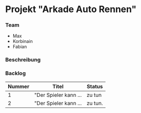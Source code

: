 # Projekt "Arkade Auto Rennen"

### Team

- Max
- Korbinain 
- Fabian

### Beschreibung



### Backlog

| Nummer      | Titel                 | Status     |
| ----------- | --------------------- | -----------|
| 1           | "Der Spieler kann ... | zu tun     |
| 2           | "Der Spieler kann ... | zu tun.    |


